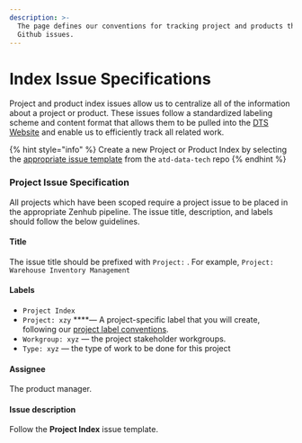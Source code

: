 ```yaml
---
description: >-
  The page defines our conventions for tracking project and products through via
  Github issues.
---
```


# Index Issue Specifications

Project and product index issues allow us to centralize all of the information about a project or product. These issues follow a standardized labeling scheme and content format that allows them to be pulled into the [DTS Website](https://product.austinmobility.io) and enable us to efficiently track all related work.

{% hint style="info" %}
Create a new Project or Product Index by selecting the [appropriate issue template](https://github.com/cityofaustin/atd-data-tech/issues/new/choose) from the `atd-data-tech` repo
{% endhint %}

### Project Issue Specification

All projects which have been scoped require a project issue to be placed in the appropriate Zenhub pipeline. The issue title, description, and labels should follow the below guidelines.

#### Title

The issue title should be prefixed with `Project:` . For example, `Project: Warehouse Inventory Management`

#### Labels

*  `Project Index`
* `Project: xzy` ****— A project-specific label that you will create, following our [project label conventions](https://github.com/cityofaustin/atd-data-tech/labels?q=project).
* `Workgroup: xyz`  — the project stakeholder workgroups.
* `Type: xyz` — the type of work to be done for this project

#### Assignee

The product manager.

#### Issue description

Follow the **Project Index** issue template.



